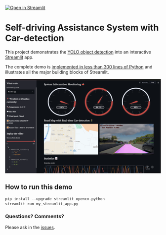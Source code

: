 [![Open in Streamlit](https://static.streamlit.io/badges/streamlit_badge_black_white.svg)](https://share.streamlit.io/streamlit/demo-self-driving)

# Self-driving Assistance System with Car-detection

This project demonstrates the [YOLO object detection](https://pjreddie.com/darknet/yolo) into an interactive [Streamlit](https://streamlit.io) app.

The complete demo is [implemented in less than 300 lines of Python](https://github.com/streamlit/demo-self-driving/blob/master/streamlit_app.py) and illustrates all the major building blocks of Streamlit.

![Making-of Animation](https://github.com/QitaoZhao/Car-Detection/blob/my-branch/demo_image.png "Making-of Animation")

## How to run this demo
```
pip install --upgrade streamlit opencv-python
streamlit run my_streamlit_app.py
```

### Questions? Comments?

Please ask in the [issues](https://github.com/QitaoZhao/Car-Detection/issues).


